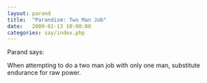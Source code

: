 ```yaml
---
layout: parand
title:  "Parandism: Two Man Job"
date:   2009-01-13 10:00:00
categories: say/index.php
---
```

Parand says:

When attempting to do a two man job with only one man, substitute endurance for raw power.

